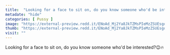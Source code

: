 ```yaml
---
title:  "Looking for a face to sit on, do you know someone who'd be interested?😉🔥"
metadate: "hide"
categories: [ Pussy ]
image: "https://external-preview.redd.it/ENoAd_Mj2Ya8JkTZMsPIeMzZSUEsgouMLJ3qMqxzcSQ.jpg?auto=webp&s=e2e509850402686c113b6af6205e33e6124eb72d"
thumb: "https://external-preview.redd.it/ENoAd_Mj2Ya8JkTZMsPIeMzZSUEsgouMLJ3qMqxzcSQ.jpg?width=1080&crop=smart&auto=webp&s=047d3944f3e95a3ebc2b6039939e4df516ca3782"
visit: ""
---
```

Looking for a face to sit on, do you know someone who'd be interested?😉🔥
